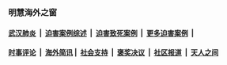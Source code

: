 
### 明慧海外之窗

####  [武汉肺炎](indexes/365.md?t=03010100) &nbsp;|&nbsp;  [迫害案例综述](indexes/328.md?t=03010100) &nbsp;|&nbsp; [迫害致死案例](indexes/277.md?t=03010100)  &nbsp;|&nbsp; [更多迫害案例](indexes/81.md?t=03010100)  &nbsp;|&nbsp; 
####  [时事评论](indexes/19.md?t=03010100) &nbsp;|&nbsp; [海外简讯](indexes/245.md?t=03010100)&nbsp;|&nbsp;  [社会支持](indexes/140.md?t=03010100) &nbsp;|&nbsp; [褒奖决议](indexes/282.md?t=03010100) &nbsp;|&nbsp; [社区报道](indexes/91.md?t=03010100)  &nbsp;|&nbsp; [天人之间](indexes/78.md?t=03010100) 


